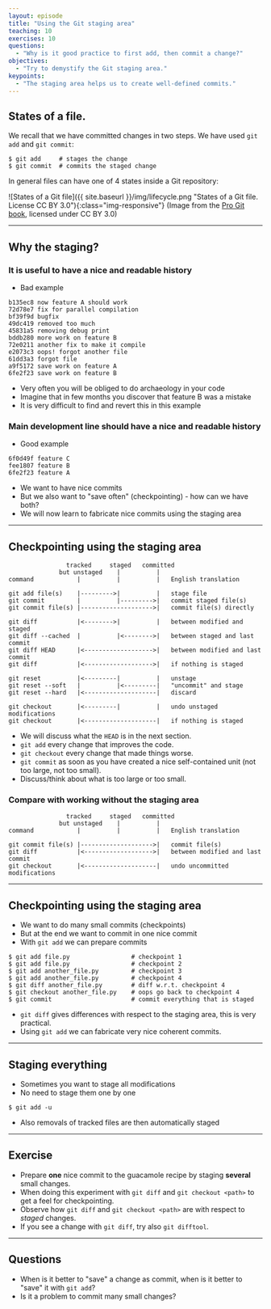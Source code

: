```yaml
---
layout: episode
title: "Using the Git staging area"
teaching: 10
exercises: 10
questions:
  - "Why is it good practice to first add, then commit a change?"
objectives:
  - "Try to demystify the Git staging area."
keypoints:
  - "The staging area helps us to create well-defined commits."
---
```


## States of a file.

We recall that we have committed changes in two steps.
We have used `git add` and `git commit`:

```shell
$ git add     # stages the change
$ git commit  # commits the staged change
```

In general files can have one of 4 states inside a Git repository:

![States of a Git file]({{ site.baseurl }}/img/lifecycle.png "States of a Git file. License CC BY 3.0"){:class="img-responsive"}
(Image from the [Pro Git book](https://git-scm.com/book/), licensed under CC BY 3.0)

---

## Why the staging?

### It is useful to have a nice and readable history

- Bad example

```shell
b135ec8 now feature A should work
72d78e7 fix for parallel compilation
bf39f9d bugfix
49dc419 removed too much
45831a5 removing debug print
bddb280 more work on feature B
72e0211 another fix to make it compile
e2073c3 oops! forgot another file
61dd3a3 forgot file
a9f5172 save work on feature A
6fe2f23 save work on feature B
```

- Very often you will be obliged to do archaeology in your code
- Imagine that in few months you discover that feature B was a mistake
- It is very difficult to find and revert this in this example

### Main development line should have a nice and readable history

- Good example

```shell
6f0d49f feature C
fee1807 feature B
6fe2f23 feature A
```

- We want to have nice commits
- But we also want to "save often" (checkpointing) - how can we have both?
- We will now learn to fabricate nice commits using the staging area

---

## Checkpointing using the staging area

```
                tracked     staged   committed
              but unstaged    |          |
command            |          |          |   English translation

git add file(s)    |--------->|          |   stage file
git commit         |          |--------->|   commit staged file(s)
git commit file(s) |-------------------->|   commit file(s) directly

git diff           |<-------->|          |   between modified and staged
git diff --cached  |          |<-------->|   between staged and last commit
git diff HEAD      |<------------------->|   between modified and last commit
git diff           |<------------------->|   if nothing is staged

git reset          |<---------|          |   unstage
git reset --soft   |          |<---------|   "uncommit" and stage
git reset --hard   |<--------------------|   discard

git checkout       |<---------|          |   undo unstaged modifications
git checkout       |<--------------------|   if nothing is staged
```

- We will discuss what the `HEAD` is in the next section.
- `git add` every change that improves the code.
- `git checkout` every change that made things worse.
- `git commit` as soon as you have created a nice self-contained unit (not too large, not too small).
- Discuss/think about what is too large or too small.


### Compare with working without the staging area

```
                tracked     staged   committed
              but unstaged    |          |
command            |          |          |   English translation

git commit file(s) |-------------------->|   commit file(s)
git diff           |<------------------->|   between modified and last commit
git checkout       |<--------------------|   undo uncommitted modifications
```

---

## Checkpointing using the staging area

- We want to do many small commits (checkpoints)
- But at the end we want to commit in one nice commit
- With `git add` we can prepare commits

```shell
$ git add file.py                 # checkpoint 1
$ git add file.py                 # checkpoint 2
$ git add another_file.py         # checkpoint 3
$ git add another_file.py         # checkpoint 4
$ git diff another_file.py        # diff w.r.t. checkpoint 4
$ git checkout another_file.py    # oops go back to checkpoint 4
$ git commit                      # commit everything that is staged
```

- `git diff` gives differences with respect to the staging area, this is very practical.
- Using `git add` we can fabricate very nice coherent commits.

---

## Staging everything

- Sometimes you want to stage all modifications
- No need to stage them one by one

```shell
$ git add -u
```

- Also removals of tracked files are then automatically staged

---

## Exercise

- Prepare **one** nice commit to the guacamole recipe by staging **several** small changes.
- When doing this experiment with `git diff` and `git checkout <path>` to get a feel for checkpointing.
- Observe how `git diff` and `git checkout <path>` are with respect to *staged* changes.
- If you see a change with `git diff`, try also `git difftool`.

---

## Questions

- When is it better to "save" a change as commit, when is it better to "save" it with `git add`?
- Is it a problem to commit many small changes?
